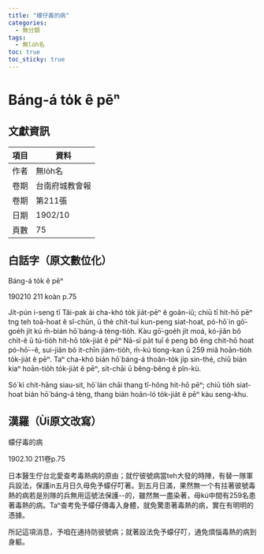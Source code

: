 ```yaml
---
title: "蠓仔毒的病"
categories:
  - 無分類
tags:
  - 無lo̍h名
toc: true
toc_sticky: true
---
```


# Báng-á to̍k ê pēⁿ

## 文獻資訊

| 項目 | 資料 |
|---|---|
| 作者 | 無lo̍h名 |
| 卷期 | 台南府城教會報 |
| 卷期 | 第211張 |
| 日期 | 1902/10 |
| 頁數 | 75 |

## 白話字（原文數位化）

Báng-á to̍k ê pēⁿ

190210 211 koàn p.75

Ji̍t-pún i-seng tī Tâi-pak ài cha-khó to̍k jia̍t-pēⁿ ê goân-iû; chiū tī hit-hō pēⁿ tng teh toā-hoat ê sî-chūn, ū thè chi̍t-tuī kun-peng siat-hoat, pó-hō͘ in gō͘-goe̍h ji̍t kú m̄-bián hō͘ báng-á tèng-tio̍h. Kàu gō͘-goe̍h ji̍t moá, kó-jiân bô chi̍t-ê ū tú-tio̍h hit-hō to̍k-jia̍t ê pēⁿ Nā-sī pa̍t tuī ê peng bô ēng chit-hō hoat pó-hō͘--ê, sui-jiân bô it-chīn jiám-tio̍h, m̄-kú tiong-kan ū 259 miâ hoān-tio̍h to̍k-jia̍t ê pēⁿ. Taⁿ cha-khó bián hō͘ báng-á thoân-to̍k ji̍p sin-thé, chiū bián kiaⁿ hoān-tio̍h to̍k-jia̍t ê pēⁿ, si̍t-chāi ū bêng-bêng ê pîn-kù.

Só͘ kì chit-hāng siau-sit, hō͘ lán chāi thang tî-hông hit-hō pēⁿ; chiū tio̍h siat-hoat bián hō͘ báng-á tèng, thang bián hoân-ló to̍k-jia̍t ê pēⁿ kàu seng-khu.

## 漢羅（Ùi原文改寫）

蠓仔毒的病

1902.10 211卷p.75

日本醫生佇台北愛查考毒熱病的原由；就佇彼號病當teh大發的時陣，有替一隊軍兵設法，保護in五月日久毋免予蠓仔叮著。到五月日滿，果然無一个有拄著彼號毒熱的病若是別隊的兵無用這號法保護--的，雖然無一盡染著，毋kú中間有259名患著毒熱的病。Taⁿ查考免予蠓仔傳毒入身體，就免驚患著毒熱的病，實在有明明的憑據。

所記這項消息，予咱在通持防彼號病；就著設法免予蠓仔叮，通免煩惱毒熱的病到身軀。
